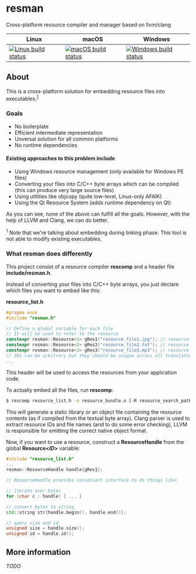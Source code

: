 # resman

Cross-platform resource compiler and manager based on llvm/clang

| Linux | macOS | Windows |
| ----- | ----- | ------- |
| [![Linux build status](https://travis-matrix-badges.herokuapp.com/repos/nohajc/resman/branches/master/2)](https://travis-ci.org/nohajc/resman) | [![macOS build status](https://travis-matrix-badges.herokuapp.com/repos/nohajc/resman/branches/master/1)](https://travis-ci.org/nohajc/resman) | [![Windows build status](https://ci.appveyor.com/api/projects/status/github/nohajc/resman?branch=master&svg=true)](https://ci.appveyor.com/project/nohajc/resman) |

## About

This is a cross-platform solution for embedding resource files into executables.<sup>[1](#footnote1)</sup>

### Goals
* No boilerplate
* Efficient intermediate representation
* Unversal solution for all common platforms
* No runtime dependencies

#### Existing approaches to this problem include
* Using Windows resource management (only available for Windows PE files)
* Converting your files into C/C++ byte arrays which can be compiled (this can produce very large source files)
* Using utilities like objcopy (quite low-level, Linux-only AFAIK)
* Using the Qt Resource System (adds runtime dependency on Qt)

As you can see, none of the above can fulfill all the goals.
However, with the help of LLVM and Clang, we can do better.

<sup><a name="footnote1">1</a></sup> Note that we're talking about embedding during linking phase. This tool is not able to modify existing executables.

### What resman does differently

This project consist of a resource compiler __rescomp__ and a header file __include/resman.h__.

Instead of converting your files into C/C++ byte arrays, you just declare
which files you want to embed like this:

__resource_list.h__
```c++
#pragma once
#include "resman.h"

// Define a global variable for each file
// It will be used to refer to the resource
constexpr resman::Resource<1> gRes1("resource_file1.jpg"); // resource with ID 1
constexpr resman::Resource<2> gRes2("resource_file2.txt"); // resource with ID 2
constexpr resman::Resource<3> gRes3("resource_file3.mp3"); // resource with ID 3
// IDs can be arbitrary but they should be unique across all translation units in your project
...
```
This header will be used to access the resources from your application code.

To actually embed all the files, run __rescomp__:
```sh
$ rescomp resource_list.h -o resource_bundle.o [-R resource_search_path] [-I resman_include_path]
```
This will generate a static library or an object file containing the resource contents (as if compiled from the textual byte array). Clang parser is used to extract resource IDs and file names (and to do some error checking), LLVM is responsible for emitting the correct native object format.

Now, if you want to use a resource, construct a __ResourceHandle__ from the global __Resource<_ID_>__ variable:
```c++
#include "resource_list.h"
...
resman::ResourceHandle handle{gRes1};

// ResourceHandle provides convenient interface to do things like:

// iterate over bytes
for (char c : handle) { ... }

// convert bytes to string
std::string str{handle.begin(), handle.end()};

// query size and id
unsigned size = handle.size();
unsigned id = handle.id();

```

## More information
_TODO_
